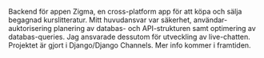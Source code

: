 Backend för appen Zigma, en cross-platform app för att köpa och sälja begagnad kurslitteratur. Mitt huvudansvar var säkerhet, användar-auktorisering planering av databas- och API-strukturen samt optimering av databas-queries. Jag ansvarade dessutom för utveckling av live-chatten. Projektet är gjort i Django/Django Channels. Mer info kommer i framtiden.
